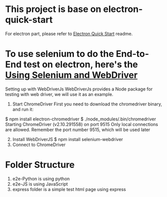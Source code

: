 
# This project is base on electron-quick-start

For electron part, please refer to [Electron Quick Start](https://github.com/electron/electron-quick-start) readme.

# To use selenium to do the End-to-End test on electron, here's the [Using Selenium and WebDriver](https://www.electronjs.org/docs/tutorial/using-selenium-and-webdriver)

Setting up with WebDriverJs
WebDriverJs provides a Node package for testing with web driver, we will use it as an example.

1. Start ChromeDriver
First you need to download the chromedriver binary, and run it:

$ npm install electron-chromedriver
$ ./node_modules/.bin/chromedriver
Starting ChromeDriver (v2.10.291558) on port 9515
Only local connections are allowed.
Remember the port number 9515, which will be used later

2. Install WebDriverJS
$ npm install selenium-webdriver
3. Connect to ChromeDriver

# Folder Structure
1. e2e-Python is using python 
2. e2e-JS is using JavaScript 
3. express folder is a simple test html page using express







